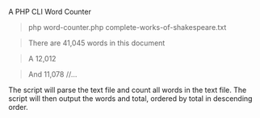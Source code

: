 A PHP CLI Word Counter

>php word-counter.php complete-works-of-shakespeare.txt

>There are 41,045 words in this document

>A 12,012

>And 11,078
//…

The script will parse the text file and count all words in the text file.
The script will then output the words and total, ordered by total in descending order.
